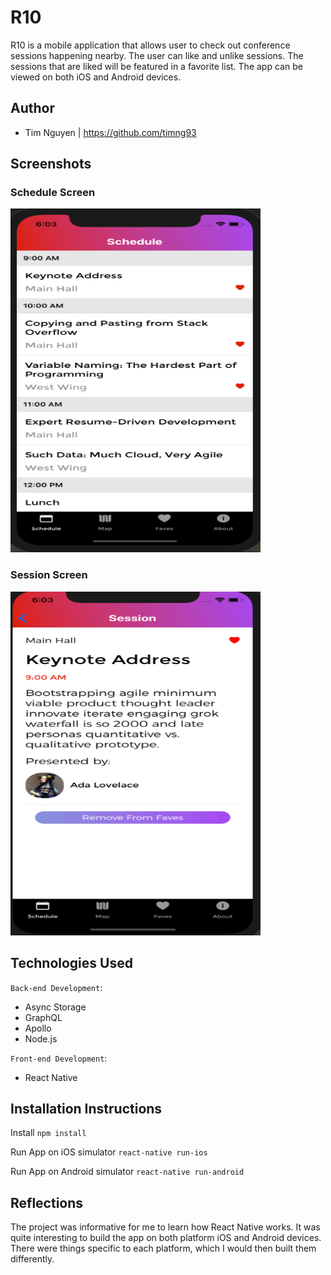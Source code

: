 # R10

R10 is a mobile application that allows user to check out conference sessions happening nearby. The user can like and unlike sessions. The sessions that are liked will be featured in a favorite list. The app can be viewed on both iOS and Android devices.

## Author

- Tim Nguyen | https://github.com/timng93

## Screenshots

### Schedule Screen

<img src="./screenshots/schedule.png" width="400" height="550">

### Session Screen

<img src="./screenshots/session.png" width="400" height="550">

## Technologies Used

`Back-end Development`:

- Async Storage
- GraphQL
- Apollo
- Node.js

`Front-end Development`:

- React Native

## Installation Instructions

Install
`npm install`

Run App on iOS simulator
`react-native run-ios`

Run App on Android simulator
`react-native run-android`

## Reflections

The project was informative for me to learn how React Native works. It was quite interesting to build the app on both platform iOS and Android devices. There were things specific to each platform, which I would then built them differently. 
